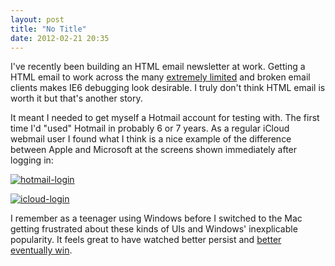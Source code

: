 ```yaml
---
layout: post
title: "No Title"
date: 2012-02-21 20:35
---
```


I've recently been building an HTML email newsletter at work. Getting a HTML email to work across the many [extremely limited](http://www.campaignmonitor.com/css/) and broken email clients makes IE6 debugging look desirable. I truly don't think HTML email is worth it but that's another story.

It meant I needed to get myself a Hotmail account for testing with. The first time I'd "used" Hotmail in probably 6 or 7 years. As a regular iCloud webmail user I found what I think is a nice example of the difference between Apple and Microsoft at the screens shown immediately after logging in:

<a href="http://static.jimwhimpey.com/blog/hotmail-login-large.png"><img src="http://static.jimwhimpey.com/blog/hotmail-login-small.png" alt="hotmail-login" class="no-border"></a>

<a href="http://static.jimwhimpey.com/blog/icloud-login-large.png"><img src="http://static.jimwhimpey.com/blog/icloud-login-small.png" alt="icloud-login" class="no-border"></a>

I remember as a teenager using Windows before I switched to the Mac getting frustrated about these kinds of UIs and Windows' inexplicable popularity. It feels great to have watched better persist and [better eventually win](http://www.wolframalpha.com/input/?i=MSFT%2C+AAPL).